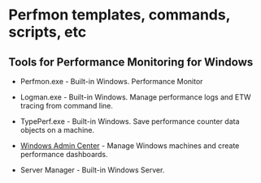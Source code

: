 # Perfmon templates, commands, scripts, etc

## Tools for Performance Monitoring for Windows

- Perfmon.exe - Built-in Windows. Performance Monitor

- Logman.exe - Built-in Windows. Manage performance logs and ETW tracing from command line.

- TypePerf.exe - Built-in Windows. Save performance counter data objects on a machine.

- [Windows Admin Center](https://www.microsoft.com/en-us/windows-server/windows-admin-center) - Manage Windows machines and create performance dashboards.

- Server Manager - Built-in Windows Server.
